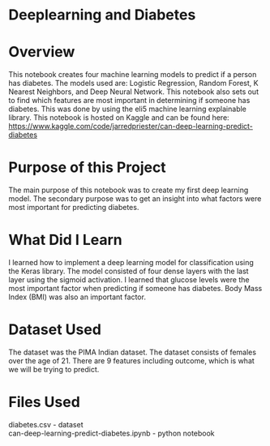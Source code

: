 # Deeplearning and Diabetes

# Overview
This notebook creates four machine learning models to predict if a person has diabetes. The models used are: Logistic Regression, Random Forest, K Nearest Neighbors, and Deep Neural Network. This notebook also sets out to find which features are most important in determining if someone has diabetes. This was done by using the eli5 machine learning explainable library. This notebook is hosted on Kaggle and can be found here: https://www.kaggle.com/code/jarredpriester/can-deep-learning-predict-diabetes

# Purpose of this Project
The main purpose of this notebook was to create my first deep learning model. The secondary purpose was to get an insight into  what factors were most important for predicting diabetes.

# What Did I Learn
I learned how to implement a deep learning model for classification using the Keras library. The model consisted of four dense layers with the last layer using the sigmoid activation. I learned that glucose levels were the most important factor when predicting if someone has diabetes. Body Mass Index (BMI) was also an important factor.

# Dataset Used
The dataset was the PIMA Indian dataset. The dataset consists of females over the age of 21. There are 9 features including outcome, which is what we will be trying to predict.

# Files Used
diabetes.csv - dataset  
can-deep-learning-predict-diabetes.ipynb - python notebook
